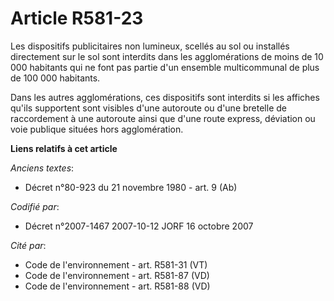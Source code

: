 # Article R581-23

Les dispositifs publicitaires non lumineux, scellés au sol ou installés directement sur le sol sont interdits dans les
agglomérations de moins de 10 000 habitants qui ne font pas partie d'un ensemble multicommunal de plus de 100 000 habitants.

Dans les autres agglomérations, ces dispositifs sont interdits si les affiches qu'ils supportent sont visibles d'une
autoroute ou d'une bretelle de raccordement à une autoroute ainsi que d'une route express, déviation ou voie publique situées
hors agglomération.

**Liens relatifs à cet article**

_Anciens textes_:

  - Décret n°80-923 du 21 novembre 1980 - art. 9 (Ab)

_Codifié par_:

  - Décret n°2007-1467 2007-10-12 JORF 16 octobre 2007

_Cité par_:

  - Code de l'environnement - art. R581-31 (VT)
  - Code de l'environnement - art. R581-87 (VD)
  - Code de l'environnement - art. R581-88 (VD)

